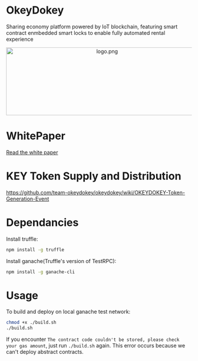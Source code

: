 # OkeyDokey
Sharing economy platform powered by IoT blockchain, featuring smart contract enmbedded smart locks to enable fully automated rental experience

<p align="center">
  <img align="center" src="img/logo.png" width="532" height="184" alt="logo.png"/>
</p>

# WhitePaper
[Read the white paper](https://github.com/team-okeydokey/okeydokey/wiki/OKEYDOKEY-White-Paper)

# KEY Token Supply and Distribution
https://github.com/team-okeydokey/okeydokey/wiki/OKEYDOKEY-Token-Generation-Event

# Dependancies
Install truffle:
```bash
npm install -g truffle
```

Install ganache(Truffle's version of TestRPC):
```bash
npm install -g ganache-cli
```


# Usage
To build and deploy on local ganache test network:
```bash
chmod +x ./build.sh
./build.sh
```

If you encounter `The contract code couldn't be stored, please check your gas amount`, just run `./build.sh` again. This error occurs because we can't deploy abstract contracts.
